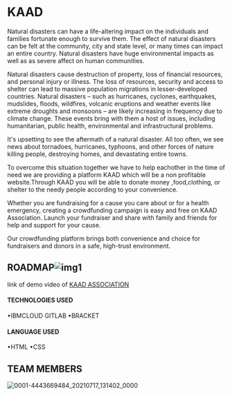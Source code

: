 # KAAD

Natural disasters can have a life-altering impact on the individuals and families fortunate enough to survive them. The effect of natural disasters can be felt at the community, city and state level, or many times can impact an entire country. Natural disasters have huge environmental impacts as well as as severe affect on human communities.

Natural disasters cause destruction of property, loss of financial resources, and personal injury or illness. The loss of resources, security and access to shelter can lead to massive population migrations in lesser-developed countries.
Natural disasters – such as hurricanes, cyclones, earthquakes, mudslides, floods, wildfires, volcanic eruptions and weather events like extreme droughts and monsoons – are likely increasing in frequency due to climate change. These events bring with them a host of issues, including humanitarian, public health, environmental and infrastructural problems.

It's upsetting to see the aftermath of a natural disaster. All too often, we see news about tornadoes, hurricanes, typhoons, and other forces of nature killing people, destroying homes, and devastating entire towns.

To overcome this situation together we have to help eachother in the time of need we are providing a platform KAAD which will be a non profitable website.Through KAAD you will be able to donate money ,food,clothing, or shelter to the needy people according to your convenience.

Whether you are fundraising for a cause you care about or for a health emergency, creating a crowdfunding campaign is easy and free on KAAD Association. Launch your fundraiser and share with family and friends for help and support for your cause.

Our crowdfunding platform brings both convenience and choice for fundraisers and donors in a safe, high-trust environment. 

## ROADMAP![img1](https://user-images.githubusercontent.com/87469894/126026561-c81cd207-741d-4f4a-affa-bb5fac63c479.jpg)

link of demo video of [KAAD ASSOCIATION](  https://youtu.be/I_hBw4BD7nI )
#### TECHNOLOGIES USED 
•IBMCLOUD GITLAB
•BRACKET
#### LANGUAGE USED
•HTML
•CSS
## TEAM MEMBERS
![0001-4443669484_20210717_131402_0000](https://user-images.githubusercontent.com/87469894/126030332-867ebb88-7e17-4af9-9841-60d322792fef.png)

